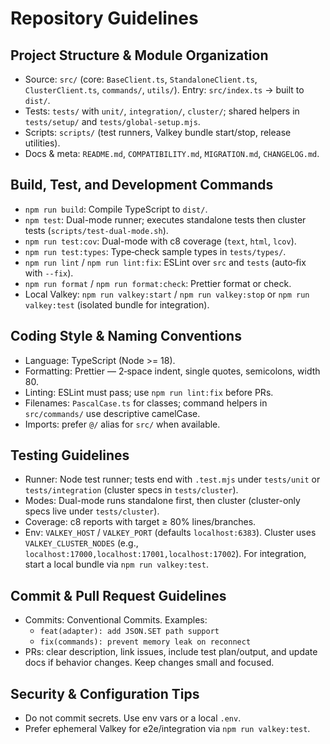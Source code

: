 # Repository Guidelines

## Project Structure & Module Organization
- Source: `src/` (core: `BaseClient.ts`, `StandaloneClient.ts`, `ClusterClient.ts`, `commands/`, `utils/`). Entry: `src/index.ts` → built to `dist/`.
- Tests: `tests/` with `unit/`, `integration/`, `cluster/`; shared helpers in `tests/setup/` and `tests/global-setup.mjs`.
- Scripts: `scripts/` (test runners, Valkey bundle start/stop, release utilities).
- Docs & meta: `README.md`, `COMPATIBILITY.md`, `MIGRATION.md`, `CHANGELOG.md`.

## Build, Test, and Development Commands
- `npm run build`: Compile TypeScript to `dist/`.
- `npm test`: Dual-mode runner; executes standalone tests then cluster tests (`scripts/test-dual-mode.sh`).
- `npm run test:cov`: Dual-mode with c8 coverage (`text`, `html`, `lcov`).
- `npm run test:types`: Type‑check sample types in `tests/types/`.
- `npm run lint` / `npm run lint:fix`: ESLint over `src` and `tests` (auto‑fix with `--fix`).
- `npm run format` / `npm run format:check`: Prettier format or check.
- Local Valkey: `npm run valkey:start` / `npm run valkey:stop` or `npm run valkey:test` (isolated bundle for integration).

## Coding Style & Naming Conventions
- Language: TypeScript (Node >= 18).
- Formatting: Prettier — 2‑space indent, single quotes, semicolons, width 80.
- Linting: ESLint must pass; use `npm run lint:fix` before PRs.
- Filenames: `PascalCase.ts` for classes; command helpers in `src/commands/` use descriptive camelCase.
- Imports: prefer `@/` alias for `src/` when available.

## Testing Guidelines
- Runner: Node test runner; tests end with `.test.mjs` under `tests/unit` or `tests/integration` (cluster specs in `tests/cluster`).
- Modes: Dual-mode runs standalone first, then cluster (cluster-only specs live under `tests/cluster`).
- Coverage: c8 reports with target ≥ 80% lines/branches.
- Env: `VALKEY_HOST` / `VALKEY_PORT` (defaults `localhost:6383`). Cluster uses `VALKEY_CLUSTER_NODES` (e.g., `localhost:17000,localhost:17001,localhost:17002`). For integration, start a local bundle via `npm run valkey:test`.

## Commit & Pull Request Guidelines
- Commits: Conventional Commits. Examples:
  - `feat(adapter): add JSON.SET path support`
  - `fix(commands): prevent memory leak on reconnect`
- PRs: clear description, link issues, include test plan/output, and update docs if behavior changes. Keep changes small and focused.

## Security & Configuration Tips
- Do not commit secrets. Use env vars or a local `.env`.
- Prefer ephemeral Valkey for e2e/integration via `npm run valkey:test`.
